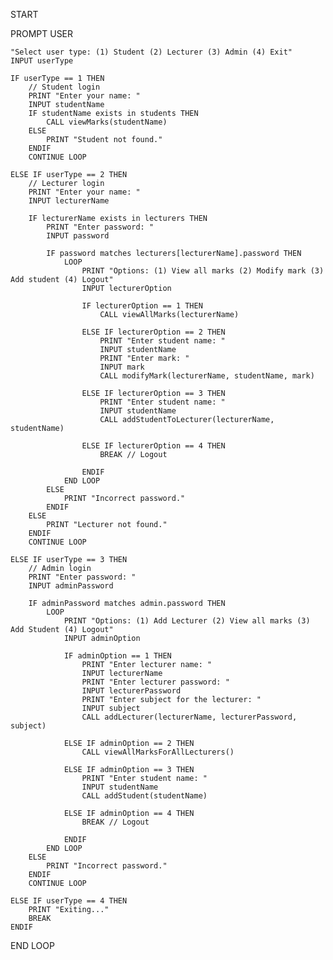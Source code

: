 START

PROMPT USER

    "Select user type: (1) Student (2) Lecturer (3) Admin (4) Exit"
    INPUT userType

    IF userType == 1 THEN
        // Student login
        PRINT "Enter your name: "
        INPUT studentName
        IF studentName exists in students THEN
            CALL viewMarks(studentName)
        ELSE
            PRINT "Student not found."
        ENDIF
        CONTINUE LOOP

    ELSE IF userType == 2 THEN
        // Lecturer login
        PRINT "Enter your name: "
        INPUT lecturerName

        IF lecturerName exists in lecturers THEN
            PRINT "Enter password: "
            INPUT password

            IF password matches lecturers[lecturerName].password THEN
                LOOP
                    PRINT "Options: (1) View all marks (2) Modify mark (3) Add student (4) Logout"
                    INPUT lecturerOption

                    IF lecturerOption == 1 THEN
                        CALL viewAllMarks(lecturerName)
                    
                    ELSE IF lecturerOption == 2 THEN
                        PRINT "Enter student name: "
                        INPUT studentName
                        PRINT "Enter mark: "
                        INPUT mark
                        CALL modifyMark(lecturerName, studentName, mark)

                    ELSE IF lecturerOption == 3 THEN
                        PRINT "Enter student name: "
                        INPUT studentName
                        CALL addStudentToLecturer(lecturerName, studentName)

                    ELSE IF lecturerOption == 4 THEN
                        BREAK // Logout

                    ENDIF
                END LOOP
            ELSE
                PRINT "Incorrect password."
            ENDIF
        ELSE
            PRINT "Lecturer not found."
        ENDIF
        CONTINUE LOOP

    ELSE IF userType == 3 THEN
        // Admin login
        PRINT "Enter password: "
        INPUT adminPassword

        IF adminPassword matches admin.password THEN
            LOOP
                PRINT "Options: (1) Add Lecturer (2) View all marks (3) Add Student (4) Logout"
                INPUT adminOption

                IF adminOption == 1 THEN
                    PRINT "Enter lecturer name: "
                    INPUT lecturerName
                    PRINT "Enter lecturer password: "
                    INPUT lecturerPassword
                    PRINT "Enter subject for the lecturer: "
                    INPUT subject
                    CALL addLecturer(lecturerName, lecturerPassword, subject)

                ELSE IF adminOption == 2 THEN
                    CALL viewAllMarksForAllLecturers()

                ELSE IF adminOption == 3 THEN
                    PRINT "Enter student name: "
                    INPUT studentName
                    CALL addStudent(studentName)

                ELSE IF adminOption == 4 THEN
                    BREAK // Logout

                ENDIF
            END LOOP
        ELSE
            PRINT "Incorrect password."
        ENDIF
        CONTINUE LOOP

    ELSE IF userType == 4 THEN
        PRINT "Exiting..."
        BREAK
    ENDIF
END LOOP
